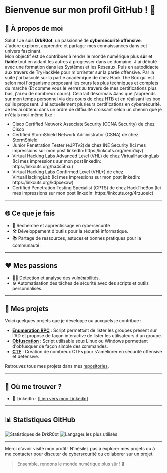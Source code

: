 # Bienvenue sur mon profil GitHub ! 👋

## 🚀 À propos de moi
Salut ! Je suis **DrkR0ot**, un passionné de **cybersécurité offensive**.  
J'adore explorer, apprendre et partager mes connaissances dans cet univers fascinant.  
Mon objectif est de contribuer à rendre le monde numérique plus **sûr** et **fiable** tout en aidant les autres à progresser dans ce domaine.
J'ai débuté avec une formation dans les Systèmes et les Réseaux. Puis en autodidacte aux travers de TryHackMe pour m'orrienter sur la partie offensive. 
Par la suite j'ai basculé sur la partie académique de chez Hack The Box qui est selon moi l'organisme proposant les cours les plus techniques et complets du marché (Et comme vous le verrez au travers de mes certifications plus bas, j'ai eu de nombreux cours). 
Cela fait désormais 4ans que j'apprends sur mon temps personnel via des cours de chez HTB et en réalisant les box qu'ils proposent.
J'ai actuellement plusieurs certifications en cybersécurité. Je les ai obtenu dans un ordre de difficulté croissant selon un chemin que je m'étais moi-même fixé :
- Cisco Certified Network Associate Security (CCNA Security) de chez Cisco 
- Certified StormShield Network Administrator (CSNA) de chez StormShield
- Junior Penetration Tester (eJPTv2) de chez INE Security (Ici mes impressions sur mon post linkedIn: https:/linkcuts.org/nen51xjv)
- Virtual Hacking Labs Advanced Level (VHL) de chez VirtualHackingLab (Ici mes impressions sur mon post linkedIn: https:/linkcuts.org/ha4s5hxu)
- Virtual Hacking Labs Confirmed Level (VHL+) de chez VirtualHackingLab (Ici mes impressions sur mon post linkedIn: https:/linkcuts.org/kdpxexxw)
- Certified Penetration Testing Specialist (CPTS) de chez HackTheBox (Ici mes impressions sur mon post linkedIn: https:/linkcuts.org/4rzuoeic)

---

## 🌐 Ce que je fais
- 🔐 Recherche et apprentissage en cybersécurité 
- 🛠️ Développement d'outils pour la sécurité informatique.
- 📚 Partage de ressources, astuces et bonnes pratiques pour la communauté.

---

## ❤️ Mes passions
- 🕵️‍♂️ Détection et analyse des vulnérabilités.
- ⚙️ Automatisation des tâches de sécurité avec des scripts et outils personnalisés.

---

## 📂 Mes projets
Voici quelques projets que je développe ou auxquels je contribue :
- **[Enumeration RPC](https://github.com/DrkR0ot/Enumeration-RPC)** : Script permettant de lister les groupes présent sur l'AD et propose de façon interactive de lister les utilisateurs d'un groupe.
- **[Obfuscation](https://github.com/DrkR0ot/Obfuscation)** : Script utilisable sous Linux ou Windows permettant d'obfusquer de façon simple des commandes.
- **[CTF](https://github.com/DrkR0ot/CTF)** : Création de nombreux CTFs pour s'améliorer en sécurité offensive et défensive.

Retrouvez tous mes projets dans mes [repositories](https://github.com/DrkR0ot?tab=repositories).

---

## 🌟 Où me trouver ?
- 💬 LinkedIn : [[Lien vers mon LinkedIn](https://www.linkedin.com/in/gregoire-durand-74ooo/)]

---

## 📊 Statistiques GitHub
![Statistiques de DrkR0ot](https://github-readme-stats.vercel.app/api?username=DrkR0ot&show_icons=true&theme=dark)
![Langages les plus utilisés](https://github-readme-stats.vercel.app/api/top-langs/?username=DrkR0ot&layout=compact&theme=dark)

---

Merci d'avoir visité mon profil ! N'hésitez pas à explorer mes projets ou à me contacter pour discuter de cybersécurité ou collaborer sur un projet.  

> Ensemble, rendons le monde numérique plus sûr ! 🔒
